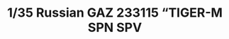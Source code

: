 ---
layout: product
title: "1/35 Russian GAZ 233115 “TIGER-M SPN SPV"
price: "4300" 
desc: "Maketa"
img_path: "/assets/img/MM-VS-008.webp"
brand: "MENG"
available: true
special_offer: false
new: true
soon: false
cat: "010000"
subcat: "011000"
subsubcat: "00"
sifra: "MM-VS-008"
popular: false
---